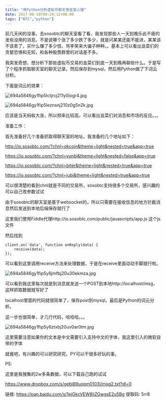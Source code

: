 ```yaml
---
title: "用Python分析虚拟币聊天室韭菜心理"
date: 2017-08-19T09:24:12+08:00
tags: ["BTC","python"]
---
```


前几天闲的没事，去sosobtc的聊天室看了看，我发现那些人一天到晚乐此不疲的发些没用的消息。不是说哪个涨了多少跌了多少，就是问某某还能不能进，某某该不该卖了，买什么赚了多少倍，骂李笑来大骗子种种。。基本上可以看出韭菜们的贪婪恐惧和无知，和各种股票群里的对话差不多。

我突发奇想，想分析下那些虚拟币交易的韭菜们到底一天到晚再聊些什么。于是写了个程序抓取聊天室的聊天记录，然后保存到mysql，然后用Python做了下词云分析。

下面是词云的效果：

![694a5846gy1fip5lctjrcj211y0iogr4.jpg](https://cdn.steemitimages.com/DQmeKdV8S6cKX7KNX9E2fTXwNg64TS3UFYyjq5X8P1xehBQ/694a5846gy1fip5lctjrcj211y0iogr4.jpg)


![694a5846gy1fip5leznsnj210z0g5n2k.jpg](https://cdn.steemitimages.com/DQmNR3FAFUuydS4vjk3CLoGuBfcrFFikNxx28g9hcv6WRvB/694a5846gy1fip5leznsnj210z0g5n2k.jpg)



应该是当天蚂蚁大涨，所以频率比较高，可以看出韭菜们对消息和市场的反应。。。

准备工作：

首先准备好几个准备抓取得聊天室的地址，我准备的几个地址如下：

http://io.sosobtc.com/?chnl=okcoin&theme=light&nested=true&app=true

https://io.sosobtc.com/?chnl=yunbi&theme=light&nested=false&app=true

https://io.sosobtc.com/?chnl=biter&theme=light&nested=true&app=true

https://io.sosobtc.com/?chnl=jubi&theme=light&nested=true&app=true

可以很清楚的看到chnl就是不同的交易所，sosobtc支持很多个交易所，感兴趣的可以自己改参数试试

由于sosobtc的聊天室是基于websocket的，所以只需要在接收信息的地方拦截消息然后发送到本地后端保存就行了

这里我们使用Fiddle代理http://io.sosobtc.com/public/javascripts/app.js 这个js文件

然后找到

```
client.on('data', function onReply(data) {
    receive(data);
});
```

  

可以看到这里调用receive方法来处理数据，于是在receive里面动动手脚就行啦。

![694a5846gy1fip5y6jmfbj20u30ekmza.jpg](https://cdn.steemitimages.com/DQmRJTrWk3gQPXAmgcuANBkzAfm79jGYtJzEqctvBHryu8Q/694a5846gy1fip5y6jmfbj20u30ekmza.jpg)


可以看到我这里每次就是到消息就发送一个POST到本地http://localhost/msg，这样抓取数据就写好了

localhost里面的代码就很简单了，保存post到mysql，最后是Python的词云分析。

这一步也很简单，才几行代码，哈哈哈。。。

![694a5846gy1fip5y6ztxbj20uv0ar0tm.jpg](https://cdn.steemitimages.com/DQmPfnVch25bbMrfCnBBnokfho2jxu7HfaCWpL2ex3WdaKb/694a5846gy1fip5y6ztxbj20uv0ar0tm.jpg)


这里需要注意如果你的文本是中文需要引入支持中文的字体，我这里引入的微软自带的字体

就酱吧，有兴趣的可以研究研究，PY可以干很多好玩的事。

PS:

这里是我搜集的2w多条数据，可以下载自己跑的试试

https://www.dropbox.com/s/gebl89uopm0103l/msg2.txt?dl=0

链接: https://pan.baidu.com/s/1ejGkcVEW8IiZGwgsE2u5Bg 提取码: 5rr8 